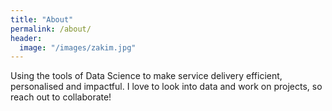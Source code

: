 ```yaml
---
title: "About"
permalink: /about/
header:
  image: "/images/zakim.jpg"
---
```


Using the tools of Data Science to make service delivery efficient, personalised and impactful. I love to look into data and work on projects, so reach out to collaborate!
